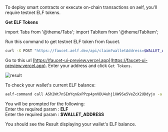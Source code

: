 To deploy smart contracts or execute on-chain transactions on aelf, you'll require testnet ELF tokens.

**Get ELF Tokens**

import Tabs from '@theme/Tabs';
import TabItem from '@theme/TabItem';

<Tabs>
  <TabItem value="cli" label="CLI" default>

Run this command to get testnet ELF token from faucet.

```bash title="Terminal"
curl -X POST "https://faucet.aelf.dev/api/claim?walletAddress=$WALLET_ADDRESS" -H "accept: application/json" -d ""
```

  </TabItem>
  <TabItem value="web" label="Web" default>

Go to this url [https://faucet-ui-preview.vercel.app](https://faucet-ui-preview.vercel.app). Enter your address and click `Get Tokens`.

![result](/img/get-token-ui.png)

To check your wallet's current ELF balance:
```bash title="Terminal"
aelf-command call ASh2Wt7nSEmYqnGxPPzp4pnVDU4uhj1XW9Se5VeZcX2UDdyjx -a $WALLET_ADDRESS -p $WALLET_PASSWORD -e https://tdvw-test-node.aelf.io GetBalance
```
You will be prompted for the following:  
Enter the required param <symbol>: **ELF**  
Enter the required param <owner>: **$WALLET_ADDRESS**

You should see the Result displaying your wallet's ELF balance.

  </TabItem>
</Tabs>
